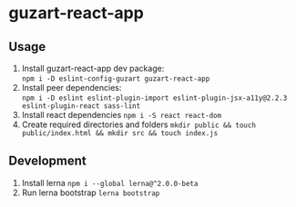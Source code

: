 # guzart-react-app

## Usage

1. Install guzart-react-app dev package:  
    `npm i -D eslint-config-guzart guzart-react-app`
2. Install peer dependencies:  
    `npm i -D eslint eslint-plugin-import eslint-plugin-jsx-a11y@2.2.3 eslint-plugin-react sass-lint`
3. Install react dependencies
    `npm i -S react react-dom`
4. Create required directories and folders
    `mkdir public && touch public/index.html && mkdir src && touch index.js`

## Development

1. Install lerna
    `npm i --global lerna@^2.0.0-beta`
1. Run lerna bootstrap
    `lerna bootstrap`
